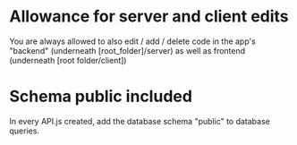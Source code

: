 # Allowance for server and client edits
You are always allowed to also edit / add / delete code in the app's "backend" (underneath [root_folder]/server)  as well as frontend (underneath [root folder/client])

# Schema public included
In every API.js created, add the database schema "public" to database queries. 